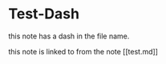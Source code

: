 # Test-Dash

this note has a dash in the file name.

this note is linked to from the note [[test.md]]
